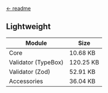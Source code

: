 [← readme](https://github.com/azurystudio/cheetah#readme)

## Lightweight

| Module | Size |
| --- | --- |
| Core | 10.68 KB |
| Validator (TypeBox) | 120.25 KB |
| Validator (Zod) | 52.91 KB |
| Accessories | 36.04 KB |
